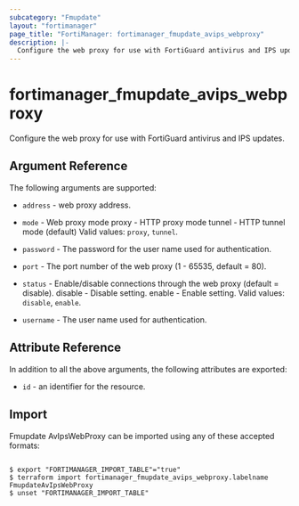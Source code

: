 ```yaml
---
subcategory: "Fmupdate"
layout: "fortimanager"
page_title: "FortiManager: fortimanager_fmupdate_avips_webproxy"
description: |-
  Configure the web proxy for use with FortiGuard antivirus and IPS updates.
---
```


# fortimanager_fmupdate_avips_webproxy
Configure the web proxy for use with FortiGuard antivirus and IPS updates.

## Argument Reference


The following arguments are supported:


* `address` - web proxy address.
* `mode` - Web proxy mode proxy - HTTP proxy mode tunnel - HTTP tunnel mode (default) Valid values: `proxy`, `tunnel`.

* `password` - The password for the user name used for authentication.
* `port` - The port number of the web proxy (1 - 65535, default = 80).
* `status` - Enable/disable connections through the web proxy (default = disable). disable - Disable setting. enable - Enable setting. Valid values: `disable`, `enable`.

* `username` - The user name used for authentication.


## Attribute Reference

In addition to all the above arguments, the following attributes are exported:
* `id` - an identifier for the resource.

## Import

Fmupdate AvIpsWebProxy can be imported using any of these accepted formats:
```

$ export "FORTIMANAGER_IMPORT_TABLE"="true"
$ terraform import fortimanager_fmupdate_avips_webproxy.labelname FmupdateAvIpsWebProxy
$ unset "FORTIMANAGER_IMPORT_TABLE"
```

